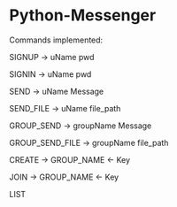 # Python-Messenger

Commands implemented:

SIGNUP -> uName pwd

SIGNIN -> uName pwd

SEND -> uName Message

SEND_FILE -> uName file_path
		
GROUP_SEND -> groupName Message

GROUP_SEND_FILE -> groupName file_path

CREATE -> GROUP_NAME <- Key

JOIN -> GROUP_NAME <- Key

LIST
